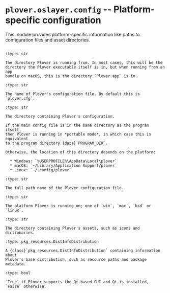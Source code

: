# `plover.oslayer.config` -- Platform-specific configuration

This module provides platform-specific information like paths to configuration
files and asset directories.

```{py:module} plover.oslayer.config
```

```{data} PROGRAM_DIR
:type: str

The directory Plover is running from. In most cases, this will be the
directory the Plover executable itself is in, but when running from an app
bundle on macOS, this is the directory `Plover.app` is in.
```

```{data} CONFIG_BASENAME
:type: str

The name of Plover's configuration file. By default this is `plover.cfg`.
```

```{data} CONFIG_DIR
:type: str

The directory containing Plover's configuration.

If the main config file is in the same directory as the program itself,
then Plover is running in *portable mode*, in which case this is equivalent
to the program directory {data}`PROGRAM_DIR`.

Otherwise, the location of this directory depends on the platform:

  * Windows: `%USERPROFILE%\AppData\Local\plover`
  * macOS: `~/Library/Application Support/plover`
  * Linux: `~/.config/plover`
```

```{data} CONFIG_FILE
:type: str

The full path name of the Plover configuration file.
```

```{data} PLUGINS_PLATFORM
:type: str

The platform Plover is running on; one of `win`, `mac`, `bsd` or
`linux`.
```

```{data} ASSETS_DIR
:type: str

The directory containing Plover's assets, such as icons and dictionaries.
```

```{data} plover_dist
:type: pkg_resources.DistInfoDistribution

A {class}`pkg_resources.DistInfoDistribution` containing information about
Plover's base distribution, such as resource paths and package metadata.
```

```{data} HAS_GUI_QT
:type: bool

`True` if Plover supports the Qt-based GUI and Qt is installed,
`False` otherwise.
```
